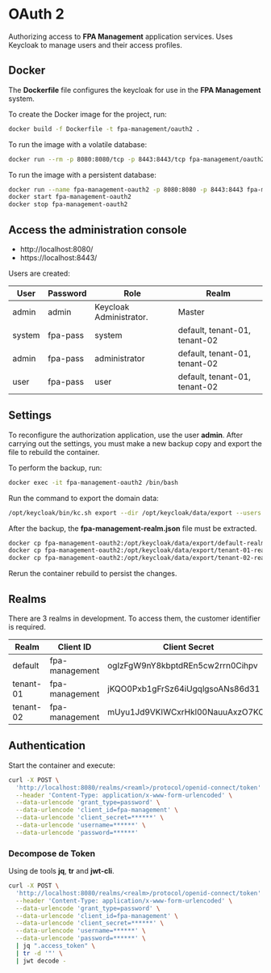 # OAuth 2

Authorizing access to **FPA Management** application services. 
Uses Keycloak to manage users and their access profiles.

## Docker

The **Dockerfile** file configures the keycloak for use in the 
**FPA Management** system.

To create the Docker image for the project, run:

```bash
docker build -f Dockerfile -t fpa-management/oauth2 .
```

To run the image with a volatile database:

```bash
docker run --rm -p 8080:8080/tcp -p 8443:8443/tcp fpa-management/oauth2
```

To run the image with a persistent database:

```bash
docker run --name fpa-management-oauth2 -p 8080:8080 -p 8443:8443 fpa-management/oauth2
docker start fpa-management-oauth2
docker stop fpa-management-oauth2
```

## Access the administration console

* http://localhost:8080/
* https://localhost:8443/

Users are created:

| User          | Password   | Role                       | Realm                         |
| ------------- | ---------- | -------------------------- | ----------------------------- |
| admin         | admin      | Keycloak Administrator.    | Master                        |
| system        | fpa-pass   | system                     | default, tenant-01, tenant-02 |
| admin         | fpa-pass   | administrator              | default, tenant-01, tenant-02 |
| user          | fpa-pass   | user                       | default, tenant-01, tenant-02 |

## Settings

To reconfigure the authorization application, use the user **admin**. 
After carrying out the settings, you must make a new backup copy and 
export the file to rebuild the container.

To perform the backup, run:

```bash
docker exec -it fpa-management-oauth2 /bin/bash
```
Run the command to export the domain data:

```bash
/opt/keycloak/bin/kc.sh export --dir /opt/keycloak/data/export --users realm_file
```

After the backup, the **fpa-management-realm.json** file must be extracted.

```bash
docker cp fpa-management-oauth2:/opt/keycloak/data/export/default-realm.json   .
docker cp fpa-management-oauth2:/opt/keycloak/data/export/tenant-01-realm.json .
docker cp fpa-management-oauth2:/opt/keycloak/data/export/tenant-02-realm.json .
```

Rerun the container rebuild to persist the changes.

## Realms

There are 3 realms in development. To access them, the customer identifier is required.

| Realm     | Client ID       | Client Secret                    |
| --------- | --------------- | -------------------------------- |
| default   | fpa-management  | ogIzFgW9nY8kbptdREn5cw2rrn0Cihpv |
| tenant-01 | fpa-management  | jKQO0Pxb1gFrSz64iUgqlgsoANs86d31 |
| tenant-02 | fpa-management  | mUyu1Jd9VKIWCxrHkl00NauuAxzO7KCP |

## Authentication

Start the container and execute:

```bash
curl -X POST \
  'http://localhost:8080/realms/<reaml>/protocol/openid-connect/token' \
  --header 'Content-Type: application/x-www-form-urlencoded' \
  --data-urlencode 'grant_type=password' \
  --data-urlencode 'client_id=fpa-management' \
  --data-urlencode 'client_secret=******' \
  --data-urlencode 'username=******' \
  --data-urlencode 'password=******' 
```

### Decompose de Token

Using de tools **jq**, **tr** and **jwt-cli**.

```bash
curl -X POST \
  'http://localhost:8080/realms/<realm>/protocol/openid-connect/token' \
  --header 'Content-Type: application/x-www-form-urlencoded' \
  --data-urlencode 'grant_type=password' \
  --data-urlencode 'client_id=fpa-management' \
  --data-urlencode 'client_secret=******' \
  --data-urlencode 'username=******' \
  --data-urlencode 'password=******' \
  | jq ".access_token" \
  | tr -d '"' \
  | jwt decode -
```